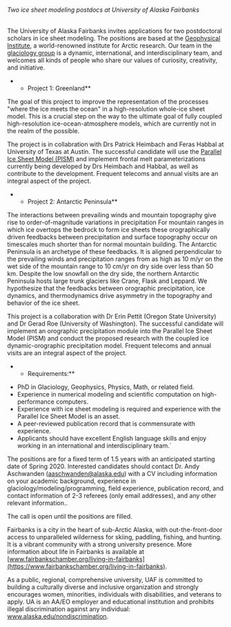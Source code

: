###### Two ice sheet modeling postdocs at University of Alaska Fairbanks

The University of Alaska Fairbanks invites applications for two
postdoctoral scholars in ice sheet modeling. The positions are based at
the [Geophysical Institute](https://www.gi.alaska.edu/), a
world-renowned institute for Arctic research. Our team in the
[glaciology group](https://glaciers.gi.alaska.edu/) is a
dynamic, international, and interdisciplinary team, and welcomes all
kinds of people who share our values of curiosity, creativity, and
initiative.

-   -   Project 1: Greenland**

The goal of this project to improve the representation of the processes
"where the ice meets the ocean" in a high-resolution whole-ice sheet
model. This is a crucial step on the way to the ultimate goal of fully
coupled high-resolution ice-ocean-atmosphere models, which are currently
not in the realm of the possible.

The project is in collabration with Drs Patrick Heimbach and Feras
Habbal at University of Texas at Austin. The successful candidate will
use the [Parallel Ice Sheet Model
(PISM)](https://pism-docs.org/wiki/doku.php) and implement
frontal melt parameterizations currently being developed by Drs Heimbach
and Habbal, as well as contribute to the development. Frequent telecoms
and annual visits are an integral aspect of the project.

-   -   Project 2: Antarctic Peninsula**

The interactions between prevailing winds and mountain topography give
rise to order-of-magnitude variations in precipitation For mountain
ranges in which ice overtops the bedrock to form ice sheets these
orographically driven feedbacks between precipitation and surface
topography occur on timescales much shorter than for normal mountain
building. The Antarctic Peninsula is an archetype of these feedbacks. It
is aligned perpendicular to the prevailing winds and precipitation
ranges from as high as 10 m/yr on the wet side of the mountain range to
10 cm/yr on dry side over less than 50 km. Despite the low snowfall on
the dry side, the northern Antarctic Peninsula hosts large trunk
glaciers like Crane, Flask and Leppard. We hypothesize that the
feedbacks between orographic precipitation, ice dynamics, and
thermodynamics drive asymmetry in the topography and behavior of the ice
sheet.

This project is a collaboration with Dr Erin Pettit (Oregon State
University) and Dr Gerad Roe (University of Washington). The successful
candidate will implement an orographic precipitation module into the
Parallel Ice Sheet Model (PISM) and conduct the proposed research with
the coupled ice dynamic-orographic precipitation model. Frequent
telecoms and annual visits are an integral aspect of the project. 

-   -   Requirements:**

* PhD in Glaciology, Geophysics, Physics, Math, or related field.
* Experience in numerical modeling and scientific computation on high-performance computers.
* Experience with ice sheet modeling is required and experience with the Parallel Ice Sheet Model is an asset.
* A peer-reviewed publication record that is commensurate with experience.
* Applicants should have excellent English language skills and enjoy working in an international and interdisciplinary team.`

The positions are for a fixed term of 1.5 years with an anticipated
starting date of Spring 2020. Interested candidates should contact Dr.
Andy Aschwanden (<aaschwanden@alaska.edu>) with a CV including
information on your academic background, experience in
glaciology/modeling/programming, field experience, publication record,
and contact information of 2-3 referees (only email addresses), and any
other relevant information..

The call is open until the positions are filled.

Fairbanks is a city in the heart of sub-Arctic Alaska, with
out-the-front-door access to unparalleled wilderness for skiing,
paddling, fishing, and hunting. It is a vibrant community with a strong
university presence. More information about life in Fairbanks is
available at
[www.fairbankschamber.org/living-in-fairbanks](https://www.fairbankschamber.org/living-in-fairbanks).

As a public, regional, comprehensive university, UAF is committed to
building a culturally diverse and inclusive organization and strongly
encourages women, minorities, individuals with disabilities, and
veterans to apply. UA is an AA/EO employer and educational institution
and prohibits illegal discrimination against any individual:
www.alaska.edu/nondiscrimination.
